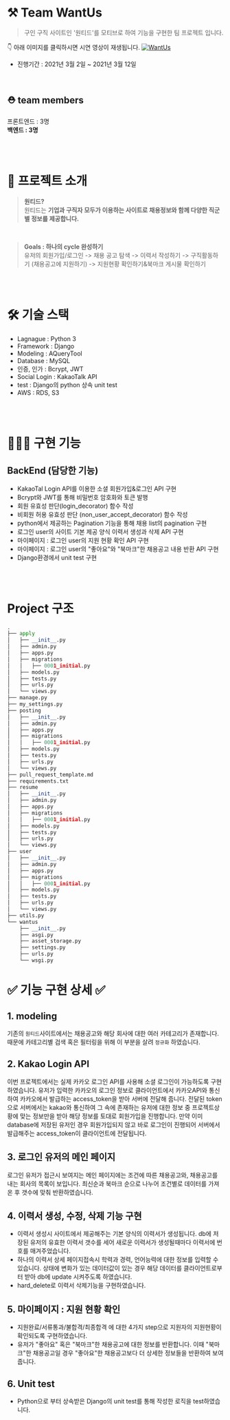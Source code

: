 # ⚒ Team WantUs
> 구인 구직 사이트인 '원티드'를 모티브로 하여 기능을 구현한 팀 프로젝트 입니다.

👇 아래 이미지를 클릭하시면 시연 영상이 재생됩니다.
[![WantUs](https://media.vlpt.us/images/c_hyun403/post/c8542eea-b590-407b-bb7d-ff90485dc73f/%E1%84%89%E1%85%B3%E1%84%8F%E1%85%B3%E1%84%85%E1%85%B5%E1%86%AB%E1%84%89%E1%85%A3%E1%86%BA%202021-04-27%20%E1%84%8B%E1%85%A9%E1%84%92%E1%85%AE%2011.34.21.png)](https://youtu.be/a_ufo5CdTQs)
- 진행기간 : 2021년 3월 2일 ~ 2021년 3월 12일

<br>

## ⛑ team members
프론트엔드 : 3명
<br>
**백엔드 : 3명**

<br>
<br>

# 🌈 프로젝트 소개
> **원티드?** <br> 원티드는 **기업과 구직자 모두가 이용하는 사이트로 채용정보와 함께 다양한 직군별 정보를 제공합니다.**
<br>

> **Goals : 하나의 cycle 완성하기**
<br> 유저의 회원가입/로그인 -> 채용 공고 탐색 -> 이력서 작성하기 -> 구직활동하기 (채용공고에 지원하기) -> 지원현황 확인하기&북마크 게시물 확인하기

<br>
<br>

# 🛠 기술 스택
- Lagnague : Python 3
- Framework : Django
- Modeling : AQueryTool
- Database : MySQL
- 인증, 인가 : Bcrypt, JWT
- Social Login : KakaoTalk API
- test : Django의 python 상속 unit test
- AWS : RDS, S3

<br>
<br>

# 👩🏻‍💻 구현 기능

## BackEnd (담당한 기능)

- KakaoTal Login API를 이용한 소셜 회원가입&로그인 API 구현
- Bcrypt와 JWT를 통해 비밀번호 암호화와 토큰 발행
- 회원 유효성 판단(login_decorator) 함수 작성
- 비회원 허용 유효성 판단 (non_user_accept_decorator) 함수 작성
- python에서 제공하는 Pagination 기능을 통해 채용 list의 pagination 구현
- 로그인 user의 사이트 기본 제공 양식 이력서 생성과 삭제 API 구현
- 마이페이지 : 로그인 user의 지원 현황 확인 API 구현
- 마이페이지 : 로그인 user의 "좋아요"와 "북마크"한 채용공고 내용 반환 API 구현
- Django환경에서 unit test 구현

<br>
<br>

# Project 구조
```python
.
├── apply
│   ├── __init__.py
│   ├── admin.py
│   ├── apps.py
│   ├── migrations
│   │   ├── 0001_initial.py
│   ├── models.py
│   ├── tests.py
│   ├── urls.py
│   └── views.py
├── manage.py
├── my_settings.py
├── posting
│   ├── __init__.py
│   ├── admin.py
│   ├── apps.py
│   ├── migrations
│   │   ├── 0001_initial.py
│   ├── models.py
│   ├── tests.py
│   ├── urls.py
│   └── views.py
├── pull_request_template.md
├── requirements.txt
├── resume
│   ├── __init__.py
│   ├── admin.py
│   ├── apps.py
│   ├── migrations
│   │   ├── 0001_initial.py
│   ├── models.py
│   ├── tests.py
│   ├── urls.py
│   └── views.py
├── user
│   ├── __init__.py
│   ├── admin.py
│   ├── apps.py
│   ├── migrations
│   │   ├── 0001_initial.py
│   ├── models.py
│   ├── tests.py
│   ├── urls.py
│   └── views.py
├── utils.py
└── wantus
    ├── __init__.py
    ├── asgi.py
    ├── asset_storage.py
    ├── settings.py
    ├── urls.py
    └── wsgi.py
```

# ✅ 기능 구현 상세 ✅

## 1. modeling
기존의 `원티드`사이트에서는 채용공고와 해당 회사에 대한 여러 카테고리가 존재합니다. 때문에 카테고리별 검색 혹은 필터링을 위해 이 부분을 살려 `정규화` 하였습니다.

## 2. Kakao Login API
이번 프로젝트에서는 실제 카카오 로그인 API를 사용해 소셜 로그인이 가능하도록 구현하였습니다. 유저가 입력한 카카오의 로그인 정보로 클라이언트에서 카카오API와 통신하여 카카오에서 발급하는 access_token을 받아 서버에 전달해 줍니다.
전달된 token으로 서버에서는 kakao와 통신하여 그 속에 존재하는 유저에 대한 정보 중 프로젝트상황에 맞는 정보만을 받아 해당 정보를 토대로 회원가입을 진행합니다.
만약 이미 database에 저장된 유저인 경우 회원가입되지 않고 바로 로그인이 진행되어 서버에서 발급해주는 access_token이 클라이언트에 전달됩니다.

## 3. 로그인 유저의 메인 페이지
로그인 유저가 접근시 보여지는 메인 페이지에는 조건에 따른 채용공고와, 채용공고를 내는 회사의 목록이 보입니다. 최신순과 북마크 순으로 나누어 조건별로 데이터를 가져온 후 갯수에 맞춰 반환하였습니다.

## 4. 이력서 생성, 수정, 삭제 기능 구현
- 이력서 생성시 사이트에서 제공해주는 기본 양식의 이력서가 생성됩니다. db에 저장된 유저의 유효한 이력서 갯수를 세어 새로운 이력서가 생성될때마다 이력서에 번호를 매겨주었습니다.
- 하나의 이력서 상세 페이지접속시 학력과 경력, 언어능력에 대한 정보를 입력할 수 있습니다. 상태에 변화가 있는 데이터값이 있는 경우 해당 데이터를 클라이언트로부터 받아 db에 update 시켜주도록 하였습니다.
- hard_delete로 이력서 삭제기능을 구현하였습니다.

## 5. 마이페이지 : 지원 현황 확인
- 지원완료/서류통과/불합격/최종합격 에 대한 4가지 step으로 지원자의 지원현황이 확인되도록 구현하였습니다.
- 유저가 "좋아요" 혹은 "북마크"한 채용공고에 대한 정보를 반환합니다. 이때 "북마크"한 채용공고일 경우 "좋아요"한 채용공고보다 더 상세한 정보들을 반환하여 보여줍니다.

## 6. Unit test
- Python으로 부터 상속받은 Django의 unit test를 통해 작성한 로직을 test하였습니다.
